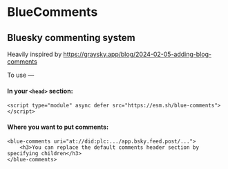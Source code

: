 # BlueComments

## Bluesky commenting system

Heavily inspired by https://graysky.app/blog/2024-02-05-adding-blog-comments

To use —

#### In your `<head>` section:

```
<script type="module" async defer src="https://esm.sh/blue-comments"></script>
```

#### Where you want to put comments:

```
<blue-comments uri="at://did:plc:.../app.bsky.feed.post/...">
    <h3>You can replace the default comments header section by specifying children</h3>
</blue-comments>
```
